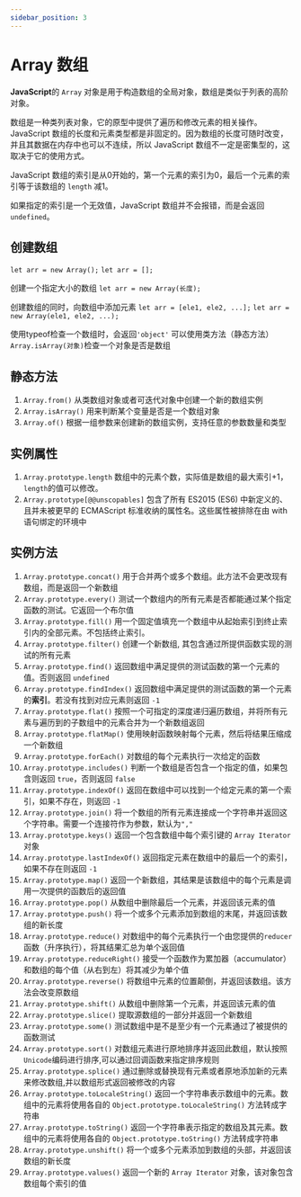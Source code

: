 ```yaml
---
sidebar_position: 3
---
```


# Array 数组

**JavaScript**的 `Array` 对象是用于构造数组的全局对象，数组是类似于列表的高阶对象。

数组是一种类列表对象，它的原型中提供了遍历和修改元素的相关操作。JavaScript 数组的长度和元素类型都是非固定的。因为数组的长度可随时改变，并且其数据在内存中也可以不连续，所以 JavaScript
数组不一定是密集型的，这取决于它的使用方式。

JavaScript 数组的索引是从0开始的，第一个元素的索引为0，最后一个元素的索引等于该数组的 `length` 减1。

如果指定的索引是一个无效值，JavaScript 数组并不会报错，而是会返回 `undefined`。

## 创建数组

`let arr = new Array();` `let arr = [];`

创建一个指定大小的数组 `let arr = new Array(长度);`

创建数组的同时，向数组中添加元素 `let arr = [ele1, ele2, ...];` `let arr = new Array(ele1, ele2, ...);`

使用typeof检查一个数组时，会返回`'object'` 可以使用类方法（静态方法）`Array.isArray(对象)`检查一个对象是否是数组

## 静态方法

1. `Array.from()` 从类数组对象或者可迭代对象中创建一个新的数组实例
2. `Array.isArray()` 用来判断某个变量是否是一个数组对象
3. `Array.of()` 根据一组参数来创建新的数组实例，支持任意的参数数量和类型

## 实例属性

1. `Array.prototype.length` 数组中的元素个数，实际值是数组的最大索引+1，`length`的值可以修改。
2. `Array.prototype[@@unscopables]` 包含了所有 ES2015 (ES6) 中新定义的、且并未被更早的 ECMAScript 标准收纳的属性名。这些属性被排除在由 with 语句绑定的环境中

## 实例方法

1. `Array.prototype.concat()` 用于合并两个或多个数组。此方法不会更改现有数组，而是返回一个新数组
2. `Array.prototype.every()` 测试一个数组内的所有元素是否都能通过某个指定函数的测试。它返回一个布尔值
3. `Array.prototype.fill()` 用一个固定值填充一个数组中从起始索引到终止索引内的全部元素。不包括终止索引。
4. `Array.prototype.filter()` 创建一个新数组, 其包含通过所提供函数实现的测试的所有元素
5. `Array.prototype.find()` 返回数组中满足提供的测试函数的第一个元素的值。否则返回 `undefined`
6. `Array.prototype.findIndex()` 返回数组中满足提供的测试函数的第一个元素的**索引**。若没有找到对应元素则返回 `-1`
7. `Array.prototype.flat()` 按照一个可指定的深度递归遍历数组，并将所有元素与遍历到的子数组中的元素合并为一个新数组返回
8. `Array.prototype.flatMap()` 使用映射函数映射每个元素，然后将结果压缩成一个新数组
9. `Array.prototype.forEach()` 对数组的每个元素执行一次给定的函数
10. `Array.prototype.includes()` 判断一个数组是否包含一个指定的值，如果包含则返回 `true`，否则返回 `false`
11. `Array.prototype.indexOf()` 返回在数组中可以找到一个给定元素的第一个索引，如果不存在，则返回 `-1`
12. `Array.prototype.join()` 将一个数组的所有元素连接成一个字符串并返回这个字符串。需要一个连接符作为参数，默认为`","`
13. `Array.prototype.keys()` 返回一个包含数组中每个索引键的 `Array Iterator` 对象
14. `Array.prototype.lastIndexOf()` 返回指定元素在数组中的最后一个的索引，如果不存在则返回 `-1`
15. `Array.prototype.map()` 返回一个新数组，其结果是该数组中的每个元素是调用一次提供的函数后的返回值
16. `Array.prototype.pop()` 从数组中删除最后一个元素，并返回该元素的值
17. `Array.prototype.push()` 将一个或多个元素添加到数组的末尾，并返回该数组的新长度
18. `Array.prototype.reduce()` 对数组中的每个元素执行一个由您提供的`reducer`函数（升序执行），将其结果汇总为单个返回值
19. `Array.prototype.reduceRight()` 接受一个函数作为累加器（accumulator）和数组的每个值（从右到左）将其减少为单个值
20. `Array.prototype.reverse()` 将数组中元素的位置颠倒，并返回该数组。该方法会改变原数组
21. `Array.prototype.shift()` 从数组中删除第一个元素，并返回该元素的值
22. `Array.prototype.slice()` 提取源数组的一部分并返回一个新数组
23. `Array.prototype.some()` 测试数组中是不是至少有一个元素通过了被提供的函数测试
24. `Array.prototype.sort()` 对数组元素进行原地排序并返回此数组，默认按照`Unicode`编码进行排序,可以通过回调函数来指定排序规则
25. `Array.prototype.splice()` 通过删除或替换现有元素或者原地添加新的元素来修改数组,并以数组形式返回被修改的内容
26. `Array.prototype.toLocaleString()` 返回一个字符串表示数组中的元素。数组中的元素将使用各自的 `Object.prototype.toLocaleString()` 方法转成字符串
27. `Array.prototype.toString()` 返回一个字符串表示指定的数组及其元素。数组中的元素将使用各自的 `Object.prototype.toString()` 方法转成字符串
28. `Array.prototype.unshift()` 将一个或多个元素添加到数组的头部，并返回该数组的新长度
29. `Array.prototype.values()` 返回一个新的 `Array Iterator` 对象，该对象包含数组每个索引的值
